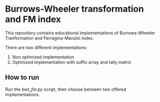 # Burrows-Wheeler transformation and FM index

This repository contains educational implementations of Burrows-Wheeler Tranformation and Ferragina-Manzini index.

There are two different implementations:

1. Non optimized implementation
2. Optimized implementation with suffix array and tally matrix

## How to run

Run the *bwt_fm.py* script, then choose between two offered implementations.
